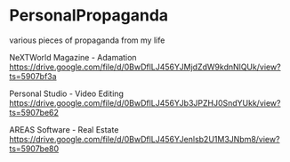 # PersonalPropaganda
various pieces of propaganda from my life

NeXTWorld Magazine - Adamation
https://drive.google.com/file/d/0BwDflLJ456YJMjdZdW9kdnNlQUk/view?ts=5907bf3a

Personal Studio - Video Editing
https://drive.google.com/file/d/0BwDflLJ456YJb3JPZHJ0SndYUkk/view?ts=5907be62

AREAS Software - Real Estate
https://drive.google.com/file/d/0BwDflLJ456YJenlsb2U1M3JNbm8/view?ts=5907be80
